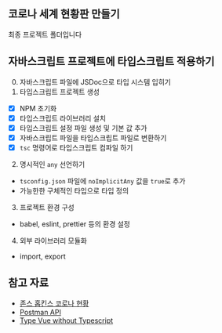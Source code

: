 ## 코로나 세계 현황판 만들기

최종 프로젝트 폴더입니다

## 자바스크립트 프로젝트에 타입스크립트 적용하기

0. 자바스크립트 파일에 JSDoc으로 타입 시스템 입히기
1. 타입스크립트 프로젝트 생성
  - [x] NPM 초기화
  - [x] 타입스크립트 라이브러리 설치
  - [x] 타입스크립트 설정 파일 생성 및 기본 값 추가
  - [x] 자바스크립트 파일을 타입스크립트 파일로 변환하기
  - [x] `tsc` 명령어로 타입스크립트 컴파일 하기
2. 명시적인 `any` 선언하기
  - `tsconfig.json` 파일에 `noImplicitAny` 값을 `true`로 추가
  - 가능한한 구체적인 타입으로 타입 정의
3. 프로젝트 환경 구성
  - babel, eslint, prettier 등의 환경 설정
4. 외부 라이브러리 모듈화
  - import, export

## 참고 자료

- [존스 홉킨스 코로나 현황](https://www.arcgis.com/apps/opsdashboard/index.html#/bda7594740fd40299423467b48e9ecf6)
- [Postman API](https://documenter.getpostman.com/view/10808728/SzS8rjbc?version=latest#27454960-ea1c-4b91-a0b6-0468bb4e6712)
- [Type Vue without Typescript](https://blog.usejournal.com/type-vue-without-typescript-b2b49210f0b)